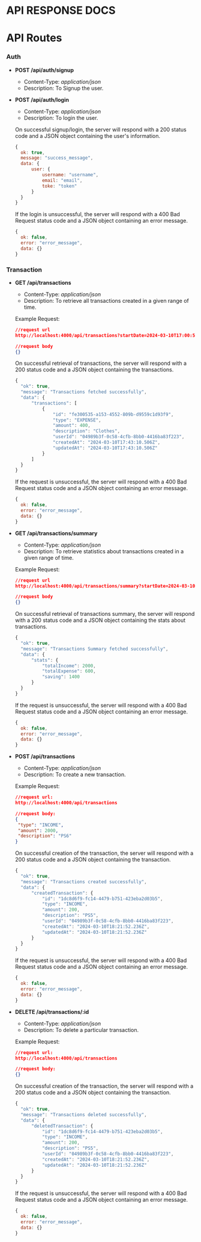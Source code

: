 # API RESPONSE DOCS

# API Routes

### Auth

- **POST /api/auth/signup**
  - Content-Type: _application/json_
  - Description: To Signup the user.

- **POST /api/auth/login**
  - Content-Type: _application/json_
  - Description: To login the user.

  On successful signup/login, the server will respond with a 200 status code and a JSON object containing the user's information.
  ```javascript 
  {
    ok: true,
    message: "success_message",
    data: {
        user: {
            username: "username",
            email: "email",
            toke: "token"
        }
    }
  }
  ```
  
  If the login is unsuccessful, the server will respond with a 400 Bad Request status code and a JSON object containing an error message. 
  ```javascript 
  {
    ok: false,
    error: "error_message",
    data: {}
  }
  ```


### Transaction

- **GET /api/transactions**
  - Content-Type: _application/json_
  - Description: To retrieve all transactions created in a given range of time.

   Example Request: 
   ```json
   //request url
   http://localhost:4000/api/transactions?startDate=2024-03-10T17:00:56.789Z&endDate=2024-03-16T21:59:56.789Z
   
   //request body
   {}
   ```

   On successful retrieval of transactions, the server will respond with a 200 status code and a JSON object containing the transactions.
  ```javascript 
  {
    "ok": true,
    "message": "Transactions fetched successfully",
    "data": {
        "transactions": [
            {
                "id": "fe300535-a153-4552-809b-d9559c1d93f9",
                "type": "EXPENSE",
                "amount": 400,
                "description": "Clothes",
                "userId": "04989b3f-0c58-4cfb-8bb0-4416ba83f223",
                "createdAt": "2024-03-10T17:43:10.506Z",
                "updatedAt": "2024-03-10T17:43:10.506Z"
            }
        ]
    }
  }
  ```
  
  If the request is unsuccessful, the server will respond with a 400 Bad Request status code and a JSON object containing an error message. 
  ```javascript 
  {
    ok: false,
    error: "error_message",
    data: {}
  }
  ```

- **GET /api/transactions/summary**
  - Content-Type: _application/json_
  - Description: To retrieve statistics about transactions created in a given range of time.

  Example Request: 
   ```json
   //request url
   http://localhost:4000/api/transactions/summary?startDate=2024-03-10T17:00:56.789Z&endDate=2024-03-16T22:59:56.789Z

   //request body 
   {}
   ```
  On successful retrieval of transactions summary, the server will respond with a 200 status code and a JSON object containing the stats about transactions.
  ```javascript 
  {
    "ok": true,
    "message": "Transactions Summary fetched successfully",
    "data": {
        "stats": {
            "totalIncome": 2000,
            "totalExpense": 600,
            "saving": 1400
        }
    }
  }
  ```
  
  If the request is unsuccessful, the server will respond with a 400 Bad Request status code and a JSON object containing an error message. 
  ```javascript 
  {
    ok: false,
    error: "error_message",
    data: {}
  }
  ```

- **POST /api/transactions**
  - Content-Type: _application/json_
  - Description: To create a new transaction.

  Example Request: 
   ```json
   //request url:
   http://localhost:4000/api/transactions
   
   //request body:
   {
    "type": "INCOME",
    "amount": 2000,
    "description": "PS6"
   }
   ```

  On successful creation of the transaction, the server will respond with a 200 status code and a JSON object containing the transaction.
  ```javascript 
  {
    "ok": true,
    "message": "Transactions created successfully",
    "data": {
        "createdTransaction": {
            "id": "1dc8d6f9-fc14-4479-b751-423eba2d03b5",
            "type": "INCOME",
            "amount": 200,
            "description": "PS5",
            "userId": "04989b3f-0c58-4cfb-8bb0-4416ba83f223",
            "createdAt": "2024-03-10T18:21:52.236Z",
            "updatedAt": "2024-03-10T18:21:52.236Z"
        }
    }
  }
  ```
  
  If the request is unsuccessful, the server will respond with a 400 Bad Request status code and a JSON object containing an error message. 
  ```javascript 
  {
    ok: false,
    error: "error_message",
    data: {}
  }
  ```


- **DELETE /api/transactions/:id**
  - Content-Type: _application/json_
  - Description: To delete a particular transaction.
    
  Example Request: 
   ```json
   //request url:
   http://localhost:4000/api/transactions

   //request body: 
   {}
   ```

  On successful creation of the transaction, the server will respond with a 200 status code and a JSON object containing the transaction.
  ```javascript 
  {
    "ok": true,
    "message": "Transactions deleted successfully",
    "data": {
        "deletedTransaction": {
            "id": "1dc8d6f9-fc14-4479-b751-423eba2d03b5",
            "type": "INCOME",
            "amount": 200,
            "description": "PS5",
            "userId": "04989b3f-0c58-4cfb-8bb0-4416ba83f223",
            "createdAt": "2024-03-10T18:21:52.236Z",
            "updatedAt": "2024-03-10T18:21:52.236Z"
        }
    }
  }
  ```
  
  If the request is unsuccessful, the server will respond with a 400 Bad Request status code and a JSON object containing an error message. 
  ```javascript 
  {
    ok: false,
    error: "error_message",
    data: {}
  }
  ```